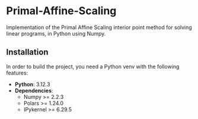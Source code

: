 # Primal-Affine-Scaling

Implementation of the Primal Affine Scaling interior point method for solving linear programs, in Python using Numpy.

## Installation

In order to build the project, you need a Python venv with the following features:

- **Python**: 3.12.3
- **Dependencies**:
    - Numpy >= 2.2.3
    - Polars >= 1.24.0
    - IPykernel >= 6.29.5
